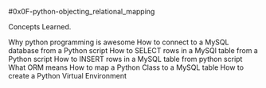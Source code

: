 #0x0F-python-objecting_relational_mapping

Concepts Learned.

   Why python programming is awesome
   How to connect to a MySQL database from a Python script
   How to SELECT rows in a MySQl table from a Python script
   How to INSERT rows in  a MySQL table from python script
   What ORM means
   How to map a Python Class to a MySQL table
   How to create a Python Virtual Environment
